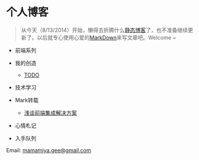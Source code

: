 个人博客
===

> 从今天（8/13/2014）开始，懒得去折腾什么[静态博客](http://gejiawen.github.io/)了，也不准备继续更新了。以后就专心使用心爱的[MarkDown](http://wowubuntu.com/markdown/)来写文章吧。Welcome ~

* 前端系列

* 我的创造
    * [TODO](./2014/TODO.md)

* 技术学习

* Mark转载
    * [浅谈前端集成解决方案](https://github.com/fouber/blog/issues/1)

* 心情札记

* 入手队列


Email: mamamiya.gee@gmail.com
